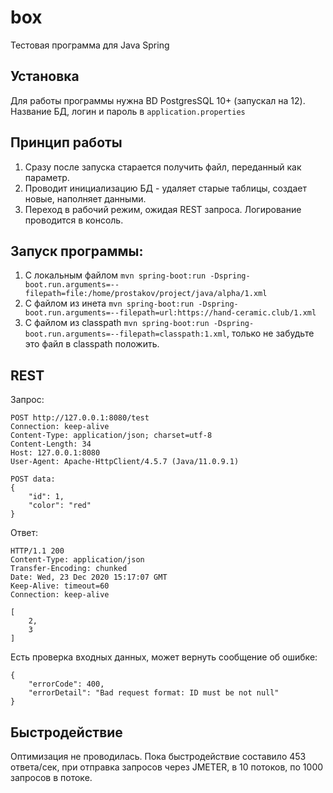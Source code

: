 # box
Тестовая программа для Java Spring

## Установка
Для работы программы нужна BD PostgresSQL 10+ (запускал на 12). 
Название БД, логин и пароль в ``application.properties``

## Принцип работы
1. Сразу после запуска старается получить файл, переданный как параметр.
2. Проводит инициализацию БД - удаляет старые таблицы, создает новые, наполняет данными.
3. Переход в рабочий режим, ожидая REST запроса.
Логирование проводится в консоль.

## Запуск программы:
1. С локальным файлом ``mvn spring-boot:run -Dspring-boot.run.arguments=--filepath=file:/home/prostakov/project/java/alpha/1.xml``
2. С файлом из инета ``mvn spring-boot:run -Dspring-boot.run.arguments=--filepath=url:https://hand-ceramic.club/1.xml``
3. С файлом из classpath ``mvn spring-boot:run -Dspring-boot.run.arguments=--filepath=classpath:1.xml``, 
только не забудьте это файл в classpath положить.

## REST

Запрос:
    
    POST http://127.0.0.1:8080/test
    Connection: keep-alive
    Content-Type: application/json; charset=utf-8
    Content-Length: 34
    Host: 127.0.0.1:8080
    User-Agent: Apache-HttpClient/4.5.7 (Java/11.0.9.1)
       
    POST data:
    {
    	"id": 1,
    	"color": "red"
    }
    
Ответ:
    
    HTTP/1.1 200 
    Content-Type: application/json
    Transfer-Encoding: chunked
    Date: Wed, 23 Dec 2020 15:17:07 GMT
    Keep-Alive: timeout=60
    Connection: keep-alive
    
    [
        2,
        3
    ]

Есть проверка входных данных, может вернуть сообщение об ошибке:

    {
        "errorCode": 400,
        "errorDetail": "Bad request format: ID must be not null"
    }

## Быстродействие
Оптимизация не проводилась. Пока быстродействие составило
453 ответа/сек, при отправка запросов через JMETER, в 10 потоков, по 1000 запросов в потоке.
